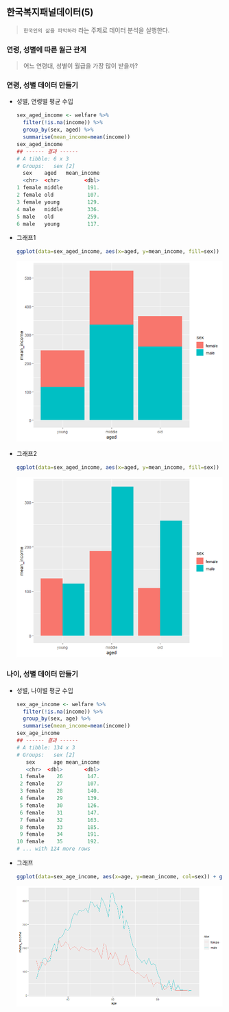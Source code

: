 ## 한국복지패널데이터(5)

> `한국인의 삶을 파악하라` 라는 주제로 데이터 분석을 실행한다.



### 연령, 성별에 따른 월근 관계

> 어느 연령대, 성별이 월급을 가장 많이 받을까?



### 연령, 성별 데이터 만들기

* 성별, 연령별 평균 수입

  ```R
  sex_aged_income <- welfare %>%
  	filter(!is.na(income)) %>%
  	group_by(sex, aged) %>%
  	summarise(mean_income=mean(income))
  sex_aged_income
  ## ------ 결과 ------
  # A tibble: 6 x 3
  # Groups:   sex [2]
    sex    aged   mean_income
    <chr>  <chr>        <dbl>
  1 female middle        191.
  2 female old           107.
  3 female young         129.
  4 male   middle        336.
  5 male   old           259.
  6 male   young         117.
  ```

* 그래프1

  ```R
  ggplot(data=sex_aged_income, aes(x=aged, y=mean_income, fill=sex)) + geom_col() + scale_x_discrete(limits=c('young', 'middle', 'old'))
  ```

  ![1358ddae-e1da-462e-9c47-7e4bf1735a6a](markdown-images/1358ddae-e1da-462e-9c47-7e4bf1735a6a.png)

* 그래프2

  ```R
  ggplot(data=sex_aged_income, aes(x=aged, y=mean_income, fill=sex)) + geom_col(position='dodge') + scale_x_discrete(limits=c('young', 'middle', 'old'))
  ```

  ![71fa33e7-24f0-48a6-9e56-ffe0d4d456ba](markdown-images/71fa33e7-24f0-48a6-9e56-ffe0d4d456ba.png)

### 나이, 성별 데이터 만들기

* 성별, 나이별 평균 수입

  ```R
  sex_age_income <- welfare %>%
  	filter(!is.na(income)) %>%
  	group_by(sex, age) %>%
  	summarise(mean_income=mean(income))
  sex_age_income
  ## ------ 결과 ------
  # A tibble: 134 x 3
  # Groups:   sex [2]
     sex      age mean_income
     <chr>  <dbl>       <dbl>
   1 female    26        147.
   2 female    27        107.
   3 female    28        140.
   4 female    29        139.
   5 female    30        126.
   6 female    31        147.
   7 female    32        163.
   8 female    33        185.
   9 female    34        191.
  10 female    35        192.
  # ... with 124 more rows
  ```

* 그래프

  ```R
  ggplot(data=sex_age_income, aes(x=age, y=mean_income, col=sex)) + geom_line()
  ```

  ![f8229f3a-4aae-408c-9d01-fab9843dcfd0](markdown-images/f8229f3a-4aae-408c-9d01-fab9843dcfd0.png)

